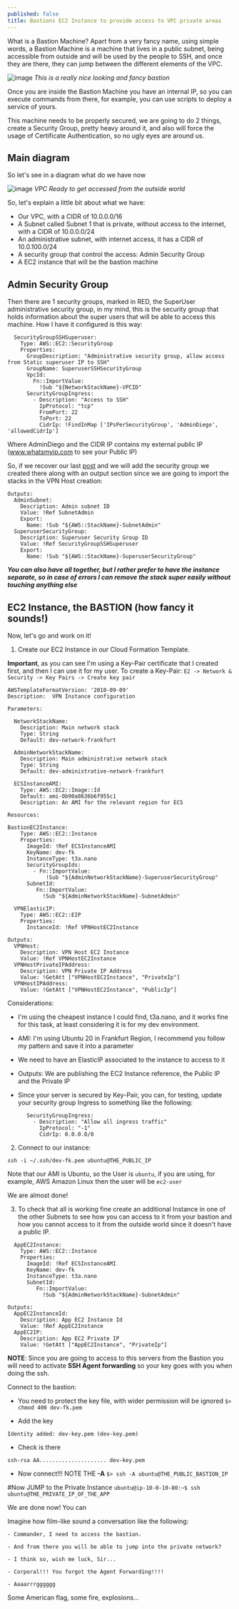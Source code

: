```yaml
---
published: false
title: Bastions EC2 Instance to provide access to VPC private areas
---
```

What is a Bastion Machine? Apart from a very fancy name, using simple words, a Bastion Machine is a machine that lives in a public subnet, being accessible from outside and will be used by the people to SSH, and once they are there, they can jump between the different elements of the VPC.

![image](/images/A-Bastion.png)
*This is a really nice looking and fancy bastion*

Once you are inside the Bastion Machine you have an internal IP, so you can execute commands from there, for example, you can use scripts to deploy a service of yours.

This machine needs to be properly secured, we are going to do 2 things, create a Security Group, pretty heavy around it, and also will force the usage of Certificate Authentication, so no ugly eyes are around us.

## Main diagram
So let's see in a diagram what do we have now

![image](/images/Bastion.png)
*VPC Ready to get accessed from the outside world*

So, let's explain a little bit about what we have:
* Our VPC, with a CIDR of 10.0.0.0/16
* A Subnet called Subnet 1 that is private, without access to the internet, with a CIDR of 10.0.0.0/24
* An administrative subnet, with internet access, it has a CIDR of 10.0.100.0/24
* A security group that control the access: Admin Security Group
* A EC2 instance that will be the bastion machine

## Admin Security Group
Then there are 1 security groups, marked in RED, the SuperUser administrative security group, in my mind, this is the security group that holds information about the super users that will be able to access this machine. How I have it configured is this way:

```
  SecurityGroupSSHSuperuser:
    Type: AWS::EC2::SecurityGroup
    Properties:
      GroupDescription: "Administrative security group, allow access from Static superuser IP to SSH"
      GroupName: SuperuserSSHSecurityGroup
      VpcId: 
        Fn::ImportValue: 
          !Sub "${NetworkStackName}-VPCID"
      SecurityGroupIngress:
        - Description: "Access to SSH"
          IpProtocol: "tcp"
          FromPort: 22
          ToPort: 22
          CidrIp: !FindInMap ['IPsPerSecurityGroup', 'AdminDiego', 'allowedCidrIp']
```

Where AdminDiego and the CIDR IP contains my external public IP (www.whatsmyip.com to see your Public IP)

So, if we recover our last [post](https://diegomarzo.github.io/access-external-stacks/) and we will add the security group we created there along with an output section since we are going to import the stacks in the VPN Host creation:

```
Outputs:
  AdminSubnet: 
    Description: Admin subnet ID
    Value: !Ref SubnetAdmin
    Export:
      Name: !Sub "${AWS::StackName}-SubnetAdmin"
  SuperuserSecurityGroup:
    Description: Superuser Security Group ID
    Value: !Ref SecurityGroupSSHSuperuser
    Export:
      Name: !Sub "${AWS::StackName}-SuperuserSecurityGroup"
```

***You can also have all together, but I rather prefer to have the instance separate, so in case of errors I can remove the stack super easily without touching anything else***


## EC2 Instance, the BASTION (how fancy it sounds!)

Now, let's go and work on it!

1) Create our EC2 Instance in our Cloud Formation Template.

**Important**, as you can see I'm using a Key-Pair certificate that I created first, and then I can use it for my user. To create a Key-Pair:
 `E2 -> Network & Security -> Key Pairs -> Create key pair`
 
 
```
AWSTemplateFormatVersion: '2010-09-09'
Description:  VPN Instance configuration

Parameters:
  
  NetworkStackName:
    Description: Main network stack
    Type: String
    Default: dev-network-frankfurt
  
  AdminNetworkStackName:
    Description: Main administrative network stack
    Type: String
    Default: dev-administrative-network-frankfurt
  
  ECSInstanceAMI:
    Type: AWS::EC2::Image::Id
    Default: ami-0b90a8636b6f955c1
    Description: An AMI for the relevant region for ECS 

Resources:

BastionEC2Instance:
    Type: AWS::EC2::Instance
    Properties:
      ImageId: !Ref ECSInstanceAMI
      KeyName: dev-fk
      InstanceType: t3a.nano
      SecurityGroupIds:
        - Fn::ImportValue: 
            !Sub "${AdminNetworkStackName}-SuperuserSecurityGroup"
      SubnetId:
         Fn::ImportValue: 
           !Sub "${AdminNetworkStackName}-SubnetAdmin"

  VPNElasticIP:
    Type: AWS::EC2::EIP
    Properties:
      InstanceId: !Ref VPNHostEC2Instance

Outputs:
  VPNHost:
    Description: VPN Host EC2 Instance
    Value: !Ref VPNHostEC2Instance
  VPNHostPrivateIPAddress:
  	Description: VPN Private IP Address
    Value: !GetAtt ["VPNHostEC2Instance", "PrivateIp"]
  VPNHostIPAddress:
    Value: !GetAtt ["VPNHostEC2Instance", "PublicIp"]
```

Considerations:
* I'm using the cheapest instance I could find, t3a.nano, and it works fine for this task, at least considering it is for my dev environment.
* AMI: I'm using Ubuntu 20 in Frankfurt Region, I recommend you follow my pattern and save it into a parameter
* We need to have an ElasticIP associated to the instance to access to it
* Outputs: We are publishing the EC2 Instance reference, the Public IP and the Private IP

* Since your server is secured by Key-Pair, you can, for testing, update your security group Ingress to something like the following:

```
      SecurityGroupIngress:
        - Description: "Allow all ingress traffic"
          IpProtocol: "-1"
          CidrIp: 0.0.0.0/0
```

2) Connect to our instance:

`ssh -i ~/.ssh/dev-fk.pem ubuntu@THE_PUBLIC_IP`

Note that our AMI is Ubuntu, so the User is `ubuntu`, if you are using, for example, AWS Amazon Linux then the user will be `ec2-user`

We are almost done!

3) To check that all is working fine create an additional Instance in one of the other Subnets to see how you can access to it from your bastion and how you cannot access to it from the outside world since it doesn't have a public IP.

```
  AppEC2Instance:
    Type: AWS::EC2::Instance
    Properties:
      ImageId: !Ref ECSInstanceAMI
      KeyName: dev-fk
      InstanceType: t3a.nano
      SubnetId:
         Fn::ImportValue: 
           !Sub "${AdminNetworkStackName}-SubnetAdmin"
           
Outputs:
  AppEC2InstanceId:
    Description: App EC2 Instance Id
    Value: !Ref AppEC2Instance
  AppEC2IP:
    Description: App EC2 Private IP 
    Value: !GetAtt ["AppEC2Instance", "PrivateIp"]
```

**NOTE**: Since you are going to access to this servers from the Bastion you will need to activate **SSH Agent forwarding** so your key goes with you when doing the ssh.

Connect to the bastion:

* You need to protect the key file, with wider permission will be ignored
`$> chmod 400 dev-fk.pem`

* Add the key
```$> ssh-add -K dev-key.pem
Identity added: dev-key.pem (dev-key.pem)
```

* Check is there
```$> ssh-add -L
ssh-rsa AA..................... dev-key.pem
```

* Now connect!!!  NOTE THE **-A**
`$> ssh -A ubuntu@THE_PUBLIC_BASTION_IP`

#Now JUMP to the Private Instance
`ubuntu@ip-10-0-10-80:~$ ssh ubuntu@THE_PRIVATE_IP_OF_THE_APP`

We are done now! You can 

Imagine how film-like sound a conversation like the following:

```
- Commander, I need to access the bastion.

- And from there you will be able to jump into the private network?

- I think so, wish me luck, Sir...

- Corporal!!! You forgot the Agent Forwarding!!!!

- Aaaarrrgggggg
```

Some American flag, some fire, explosions... 
